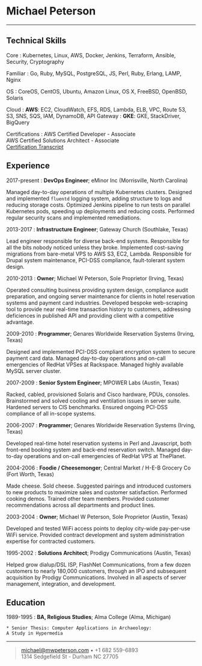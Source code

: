 Michael Peterson
============
----

Technical Skills
--------------------

Core
:   Kubernetes, Linux, AWS, Docker, Jenkins, Terraform, Ansible, Security, Cryptography

Familiar
:   Go, Ruby, MySQL, PostgreSQL, JS, Perl, Ruby, Erlang, LAMP, Nginx 

OS
:   CoreOS, CentOS, Ubuntu, Amazon Linux, OS X, FreeBSD, OpenBSD, Solaris

Cloud
:   **AWS**: EC2, CloudWatch, EFS, RDS, Lambda, ELB, VPC, Route 53, S3, SNS, SQS, 
IAM, DynamoDB, API Gateway
:   **GKE**: GKE, StackDriver, BigQuery

Certifications
: AWS  Certified Developer - Associate \
  AWS Certified Solutions Architect - Associate \
  [Certification Transcript](https://www.certmetrics.com/amazon/public/transcript.aspx?transcript=BXLPZZQ122E1Q1KK)

Experience
----------

2017-present
: **DevOps Engineer**; eMinor Inc (Morrisville, North Carolina)

Managed day-to-day operations of multiple Kubernetes clusters. Designed and implemented
`fluentd` logging system, adding structure to logs and reducing storage costs. Optimized
Jenkins pipeline to run tests on parallel Kubernetes pods, speeding up deployments and 
reducing costs. Performed regular security scans and implemented remediations.

2013-2017
: **Infrastructure Engineer**; Gateway Church (Southlake, Texas)

Lead engineer responsible for diverse back-end systems. Responsible for all the bits
nobody noticed unless they broke. Implemented cost-saving migrations from bare-metal
VPS to AWS S3, EC2, Lambda. Responsible for Drupal system maintenance, 
PCI-DSS compliance, fault-tolerant system design.

2010-2013
: **Owner**; Michael W Peterson, Sole Proprietor (Irving, Texas)

Operated consulting business providing system design, compliance audit preparation,
and ongoing server maintenance for clients in hotel reservation systems and payment card
industries. Developed bespoke web-scraping tool to provide near real-time transaction
history to customers, addressing deficiences in published API and providing client with
a competitive advantage.

2009-2010
: **Programmer**; Genares Worldwide Reservation Systems (Irving, Texas)

Designed and implemented PCI-DSS compliant encryption system to secure payment card data.
Managed day-to-day operations and on-call emergencies of RedHat VPSes at Rackspace. Managed
highly available MySQL server cluster.

2007-2009
: **Senior System Engineer**; MPOWER Labs (Austin, Texas)

Racked, cabled, provisioned Solaris and Cisco hardware, PDUs, consoles. Brainstormed
and solved cooling and ventilation issues in server suite. Hardened servers to CIS benchmarks.
Ensured ongoing PCI-DSS compliance of all in-scope systems.

2006-2007
: **Programmer**; Genares Worldwide Reservation Systems (Irving, Texas)

Developed real-time hotel reservation systems in Perl and Javascript, both
front-end booking system and back-end reservation switch. Managed day-to-day
operations and on-call emergencies of RedHat VPS at ThePlanet.

2004-2006
: **Foodie / Cheesemonger**; Central Market / H-E-B Grocery Co (Fort Worth, Texas)

Made cheese. Sold cheese. Suggested pairings and introduced customers to new products
to maximize sales and customer satisfaction. Performed cooking demos. Trained other
team members. Provided customer recommendations across all departments and product lines.

2003-2004
: **Owner**; Michael W Peterson, Sole Proprietor (Austin, Texas)

Developed and tested WiFi access points to deploy city-wide pay-per-use WiFi service.
Provided contract development and system administration expertise for contracted customers.

1995-2002
: **Solutions Architect**; Prodigy Communications (Austin, Texas)

Helped grow dialup/DSL ISP, FlashNet Communications, from a few dozen customers to nearly
180,000 customers, through an IPO and subsequent acquisition by Prodigy Communications.
Involved in all aspects of server management, integration, and development.

Education
---------

1989-1995
:   **BA, Religious Studies**; Alma College (Alma, Michigan)

    * Senior Thesis: Computer Applications in Archaeology:
    A Study in Hypermedia

----

> <michael@mwpeterson.com> • +1 682 559-6893\
> 1314 Sedgefield St - Durham NC 27705
